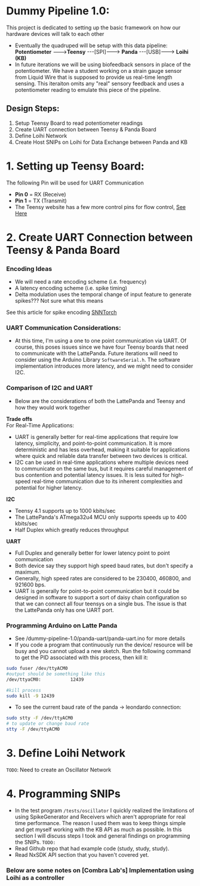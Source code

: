 # Dummy Pipeline 1.0:
This project is dedicated to setting up the basic framework on how our hardware devices will talk to each other 
- Eventually the quadruped will be setup with this data pipeline: **Potentiometer** --->**Teensy** ---[SPI]---> **Panda** ---[USB]---> **Loihi (KB)** 
- In future iterations we will be using biofeedback sensors in place of the potentiometer. We have a student working on a strain gauge sensor from Liquid Wire that is supposed to provide us real-time length sensing. This iteraiton omits any "real" sensory feedback and uses a potentiometer reading to emulate this piece of the pipeline.

## Design Steps: 
1. Setup Teensy Board to read potentiometer readings
2. Create UART connection between Teensy & Panda Board
3. Define Loihi Network
4. Create Host SNIPs on Loihi for Data Exchange between Panda and KB

# 1. Setting up Teensy Board: 
The following Pin will be used for UART Communication
- **Pin 0** = RX (Receive)
- **Pin 1** = TX (Transmit)
- The Teensy website has a few more control pins for flow control, [See Here](https://www.pjrc.com/teensy/td_uart.html)

# 2. Create UART Connection between Teensy & Panda Board
### Encoding Ideas
- We will need a rate encoding scheme (i.e. frequency)
- A latency encoding scheme (i.e. spike timing)
- Delta modulation uses the temporal change of input feature to generate spikes??? Not sure what this means

See this article for spike encoding [SNNTorch](https://snntorch.readthedocs.io/en/latest/tutorials/tutorial_1.html)

### UART Communication Considerations:
- At this time, I'm using a one to one point communication via UART. Of course, this poses issues since we have four Teensy boards that need to communicate with the LattePanda. Future iterations will need to consider using the Arduino Library `SoftwareSerial.h`. The software implementation introduces more latency, and we might need to consider I2C. 

### Comparison of I2C and UART
- Below are the considerations of both the LattePanda and Teensy and how they would work together

**Trade offs**  
For Real-Time Applications:
   -  UART is generally better for real-time applications that require low latency, simplicity, and point-to-point communication. It is more deterministic and has less overhead, making it suitable for applications where quick and reliable data transfer between two devices is critical.
   -  I2C can be used in real-time applications where multiple devices need to communicate on the same bus, but it requires careful management of bus contention and potential latency issues. It is less suited for high-speed real-time communication due to its inherent complexities and potential for higher latency.

**I2C**  
- Teensy 4.1 supports up to 1000 kbits/sec
- The LattePanda's ATmega32u4 MCU only supports speeds up to 400 kbits/sec
- Half Duplex which greatly reduces throughput

**UART**
- Full Duplex and generally better for lower latency point to point communication
- Both device say they support high speed  baud rates, but don't specify a maximum. 
 - Generally, high speed rates are considered to be 230400, 460800, and 921600 bps. 
- UART is generally for point-to-point communication but it could be designed in software to support a sort of daisy chain configuration so that we can connect all four teensys on a single bus. The issue is that the LattePanda only has one UART port. 


### Programming Arduino on Latte Panda
- See /dummy-pipeline-1.0/panda-uart/panda-uart.ino for more details
- If you code a program that continuously run the device/ resource will be busy and you cannot upload a new sketch. Run the following command to get the PID associated with this process, then kill it: 
```bash
sudo fuser /dev/ttyACM0 
#output should be something like this
/dev/ttyaCM0:           12439

#kill process
sudo kill -9 12439
```
- To see the current baud rate of the panda -> leondardo connection:
```bash
sudo stty -F /dev/ttyACM0
# to update or change baud rate
stty -F /dev/ttyACM0
```
# 3. Define Loihi Network
`TODO`: Need to create an Oscillator Network

# 4. Programming SNIPs
- In the test program `/tests/oscillator` I quickly realized the limitations of using SpikeGenerator and Receivers which aren't appropriate for real time performance. The reason I used them was to keep things simple and get myself working with the KB API as much as possible. In this section I will discuss steps I took and general findings on programming the SNIPs. 
`TODO:`
- Read Github repo that had example code (study, study, study). 
- Read NxSDK API section that you haven't covered yet.

### Below are some notes on [Combra Lab's] Implementation using Loihi as a controller
